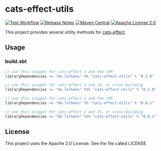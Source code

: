 # cats-effect-utils

[![Test Workflow](https://github.com/LolHens/cats-effect-utils/workflows/test/badge.svg)](https://github.com/LolHens/cats-effect-utils/actions?query=workflow%3Atest)
[![Release Notes](https://img.shields.io/github/release/LolHens/cats-effect-utils.svg?maxAge=3600)](https://github.com/LolHens/cats-effect-utils/releases/latest)
[![Maven Central](https://img.shields.io/maven-central/v/de.lolhens/cats-effect-utils_2.13)](https://search.maven.org/artifact/de.lolhens/cats-effect-utils_2.13)
[![Apache License 2.0](https://img.shields.io/github/license/LolHens/cats-effect-utils.svg?maxAge=3600)](https://www.apache.org/licenses/LICENSE-2.0)

This project provides several utility methods for [cats-effect](https://github.com/typelevel/cats-effect).

## Usage

### build.sbt

```sbt
// use this snippet for cats-effect 3 and the JVM
libraryDependencies += "de.lolhens" %% "cats-effect-utils" % "0.2.0"

// use this snippet for cats-effect 3 and JS, or cross-building
libraryDependencies += "de.lolhens" %%% "cats-effect-utils" % "0.2.0"

// use this snippet for cats-effect 2 and the JVM
libraryDependencies += "de.lolhens" %% "cats-effect-utils" % "0.0.1"

// use this snippet for cats-effect 2 and JS, or cross-building
libraryDependencies += "de.lolhens" %%% "cats-effect-utils" % "0.0.1"
```

## License

This project uses the Apache 2.0 License. See the file called LICENSE.
